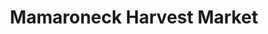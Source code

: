 ---
title: "Mamaroneck Harvest Market"
url: /mamaroneck/mamaroneck-harvest-market/
shop: greengrocer
---